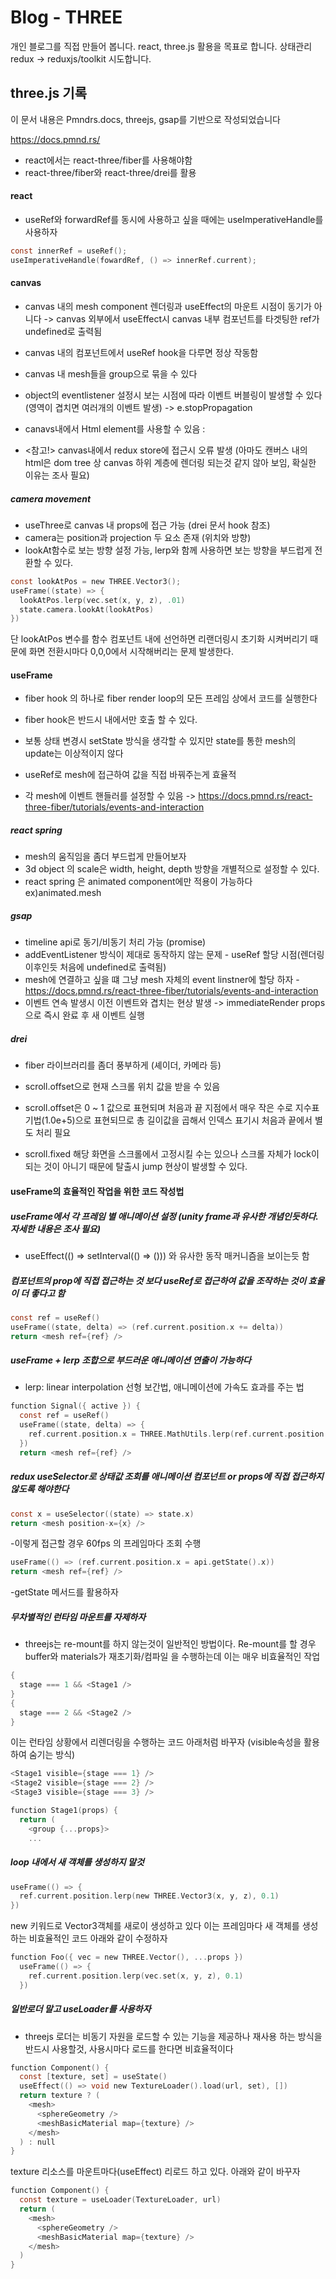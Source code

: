 # Blog - THREE
개인 블로그를 직접 만들어 봅니다. react, three.js 활용을 목표로 합니다.
상태관리 redux -> reduxjs/toolkit 시도합니다.

## three.js 기록
이 문서 내용은 Pmndrs.docs, threejs, gsap를 기반으로 작성되었습니다

https://docs.pmnd.rs/

- react에서는 react-three/fiber를 사용해야함
- react-three/fiber와 react-three/drei를 활용

#### react
- useRef와 forwardRef를 동시에 사용하고 싶을 때에는 useImperativeHandle를 사용하자
``` C
const innerRef = useRef();
useImperativeHandle(fowardRef, () => innerRef.current);
```

#### canvas
- canvas 내의 mesh component 렌더링과 useEffect의 마운트 시점이 동기가 아니다 -> canvas 외부에서 useEffect시 canvas 내부 컴포넌트를 타겟팅한 ref가 undefined로 출력됨
- canvas 내의 컴포넌트에서 useRef hook을 다루면 정상 작동함

- canvas 내 mesh들을 group으로 묶을 수 있다
- object의 eventlistener 설정시 보는 시점에 따라 이벤트 버블링이 발생할 수 있다 (영역이 겹치면 여러개의 이벤트 발생) -> e.stopPropagation

- canavs내에서 Html element를 사용할 수 있음 : <Html>
- <참고!> canvas내에서 redux store에 접근시 오류 발생 (아마도 캔버스 내의 html은 dom tree 상 canvas 하위 계층에 렌더링 되는것 같지 않아 보임, 확실한 이유는 조사 필요) 

##### camera movement
- useThree로 canvas 내 props에 접근 가능 (drei 문서 hook 참조)
- camera는 position과 projection 두 요소 존재 (위치와 방향)
- lookAt함수로 보는 방향 설정 가능, lerp와 함께 사용하면 보는 방향을 부드럽게 전환할 수 있다.
``` C
const lookAtPos = new THREE.Vector3();
useFrame((state) => {
  lookAtPos.lerp(vec.set(x, y, z), .01)
  state.camera.lookAt(lookAtPos)
})
```
단 lookAtPos 변수를 함수 컴포넌트 내에 선언하면 리랜더링시 초기화 시켜버리기 때문에 화면 전환시마다 0,0,0에서 시작해버리는 문제 발생한다.

#### useFrame
- fiber hook 의 하나로 fiber render loop의 모든 프레임 상에서 코드를 실행한다
- fiber hook은 반드시 <Canvas /> 내에서만 호출 할 수 있다.

- 보통 상태 변경시 setState 방식을 생각할 수 있지만 state를 통한 mesh의 update는 이상적이지 않다
- useRef로 mesh에 접근하여 값을 직접 바꿔주는게 효율적

- 각 mesh에 이벤트 핸들러를 설정할 수 있음 -> https://docs.pmnd.rs/react-three-fiber/tutorials/events-and-interaction


##### react spring
- mesh의 움직임을 좀더 부드럽게 만들어보자
- 3d object 의 scale은 width, height, depth 방향을 개별적으로 설정할 수 있다.
- react spring 은 animated component에만 적용이 가능하다 ex)animated.mesh

##### gsap
- timeline api로 동기/비동기 처리 가능 (promise)
- addEventListener 방식이 제대로 동작하지 않는 문제 - useRef 할당 시점(렌더링 이후인듯 처음에 undefined로 출력됨)
- mesh에 연결하고 싶을 떄 그냥 mesh 자체의 event linstner에 할당 하자 - https://docs.pmnd.rs/react-three-fiber/tutorials/events-and-interaction
- 이벤트 연속 발생시 이전 이벤트와 겹치는 현상 발생 -> immediateRender props으로 즉시 완료 후 새 이벤트 실행

##### drei
- fiber 라이브러리를 좀더 풍부하게 (셰이더, 카메라 등)

- scroll.offset으로 현재 스크롤 위치 값을 받을 수 있음
- scroll.offset은 0 ~ 1 값으로 표현되며 처음과 끝 지점에서 매우 작은 수로 지수표기법(1.0e+5)으로 표현되므로 총 길이값을 곱해서 인덱스 표기시 처음과 끝에서 별도 처리 필요 
- scroll.fixed 해당 화면을 스크롤에서 고정시킬 수는 있으나 스크롤 자체가 lock이 되는 것이 아니기 때문에 탈출시 jump 현상이 발생할 수 있다.


#### useFrame의 효율적인 작업을 위한 코드 작성법

##### useFrame에서 각 프레임 별 애니메이션 설정 (unity frame과 유사한 개념인듯하다. 자세한 내용은 조사 필요)
- useEffect(() => setInterval(() => ())) 와 유사한 동작 매커니즘을 보이는듯 함

##### 컴포넌트의 prop에 직접 접근하는 것 보다 useRef로 접근하여 값을 조작하는 것이 효율이 더 좋다고 함 

``` C
const ref = useRef()
useFrame((state, delta) => (ref.current.position.x += delta))
return <mesh ref={ref} />
```

##### useFrame + lerp 조합으로 부드러운 애니메이션 연출이 가능하다
- lerp: linear interpolation 선형 보간법, 애니메이션에 가속도 효과를 주는 법

``` C
function Signal({ active }) {
  const ref = useRef()
  useFrame((state, delta) => {
    ref.current.position.x = THREE.MathUtils.lerp(ref.current.position.x, active ? 100 : 0, 0.1)
  })
  return <mesh ref={ref} />
```

##### redux useSelector로 상태값 조회를 애니메이션 컴포넌트 or props에 직접 접근하지 않도록 해야한다
 
``` C
const x = useSelector((state) => state.x)
return <mesh position-x={x} />
```
-이렇게 접근할 경우 60fps 의 프레임마다 조회 수행

``` C
useFrame(() => (ref.current.position.x = api.getState().x))
return <mesh ref={ref} />
```
-getState 메서드를 활용하자

##### 무차별적인 런타임 마운트를 자제하자
- threejs는 re-mount를 하지 않는것이 일반적인 방법이다. Re-mount를 할 경우 buffer와 materials가 재초기화/컴파일 을 수행하는데 이는 매우 비효율적인 작업

``` C
{
  stage === 1 && <Stage1 />
}
{
  stage === 2 && <Stage2 />
}
```
이는 런타임 상황에서 리렌더링을 수행하는 코드
아래처럼 바꾸자 (visible속성을 활용하여 숨기는 방식)

``` C
<Stage1 visible={stage === 1} />
<Stage2 visible={stage === 2} />
<Stage3 visible={stage === 3} />

function Stage1(props) {
  return (
    <group {...props}>
    ...
```

##### loop 내에서 새 객체를 생성하지 말것
``` C
useFrame(() => {
  ref.current.position.lerp(new THREE.Vector3(x, y, z), 0.1)
})
```
new 키워드로 Vector3객체를 새로이 생성하고 있다 이는 프레임마다 새 객체를 생성하는 비효율적인 코드
아래와 같이 수정하자

``` C
function Foo({ vec = new THREE.Vector(), ...props })
  useFrame(() => {
    ref.current.position.lerp(vec.set(x, y, z), 0.1)
  })
```

##### 일반로더 말고 useLoader를 사용하자
- threejs 로더는 비동기 자원을 로드할 수 있는 기능을 제공하나 재사용 하는 방식을 반드시 사용할것, 사용시마다 로드를 한다면 비효율적이다
``` C
function Component() {
  const [texture, set] = useState()
  useEffect(() => void new TextureLoader().load(url, set), [])
  return texture ? (
    <mesh>
      <sphereGeometry />
      <meshBasicMaterial map={texture} />
    </mesh>
  ) : null
}
```
texture 리소스를 마운트마다(useEffect) 리로드 하고 있다. 아래와 같이 바꾸자

```C
function Component() {
  const texture = useLoader(TextureLoader, url)
  return (
    <mesh>
      <sphereGeometry />
      <meshBasicMaterial map={texture} />
    </mesh>
  )
}
```
